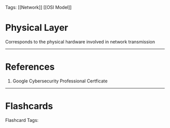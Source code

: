 Tags: [[Network]] [[OSI Model]]
# Physical Layer

Corresponds to the physical hardware involved in network transmission

---
# References

1. Google Cybersecurity Professional Certficate

---
# Flashcards

Flashcard Tags: 